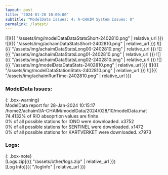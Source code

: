 ```yaml
---
layout: post
title: "2024-01-28 10:00:00"
subtitle: "ModelData Issues: 4; A-CHAIM System Issues: 0"
permalink: /latest/
---
```


![]({{ "/assets/img/modelDataDataStatsShort-2402810.png" | relative_url }})
![]({{ "/assets/img/achaimDataStatsShort-2402810.png" | relative_url }})
![]({{ "/assets/img/achaimDataStatsLong00-2402810.png" | relative_url }})
![]({{ "/assets/img/achaimDataStatsLong01-2402810.png" | relative_url }})
![]({{ "/assets/img/achaimDataStatsLong02-2402810.png" | relative_url }})
![]({{ "/assets/img/modelDataDataStats-2402810.png" | relative_url }})
![]({{ "/assets/img/modelDataStationStats-2402810.png" | relative_url }})
![]({{ "/assets/img/achaimRunTime-2402810.png" | relative_url }})


### ModelData Issues:  
  
{: .box-warning}  
 ModelData report for 28-Jan-2024 10:15:17   
 /home2/achaim1/A-CHAIM/modelData/2024/028/10/modelData.mat   
 74.4132% of RIO absoprtion values are finite   
 0% of all possible stations for IONO were downloaded. x3752   
 0% of all possible stations for SENTINEL were downloaded. x1472   
 0% of all possible stations for KARTVERKET were downloaded. x7973   
  


### Logs:  
  
{: .box-note}  
[Logs.zip]({{ "/assets/other/logs.zip" | relative_url }})  
[Log Info]({{ "/logInfo" | relative_url }})  
